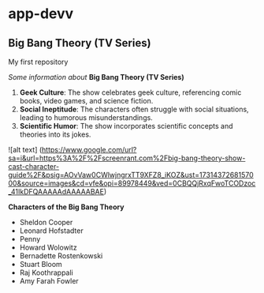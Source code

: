 # app-devv
## Big Bang Theory (TV Series) 

My first repository

*Some information about* **Big Bang Theory (TV Series)**
1. **Geek Culture**: The show celebrates geek culture, referencing comic books, video games, and science fiction.
2. **Social Ineptitude**: The characters often struggle with social situations, leading to humorous misunderstandings.
3. **Scientific Humor**: The show incorporates scientific concepts and theories into its jokes.

![alt text] (https://www.google.com/url?sa=i&url=https%3A%2F%2Fscreenrant.com%2Fbig-bang-theory-show-cast-character-guide%2F&psig=AOvVaw0CWlwjngrxTT9XFZ8_iKOZ&ust=1731437268157000&source=images&cd=vfe&opi=89978449&ved=0CBQQjRxqFwoTCODzoc_41IkDFQAAAAAdAAAAABAE)

**Characters of the Big Bang Theory**
- Sheldon Cooper
- Leonard Hofstadter
- Penny
- Howard Wolowitz
- Bernadette Rostenkowski
- Stuart Bloom
- Raj Koothrappali
- Amy Farah Fowler

